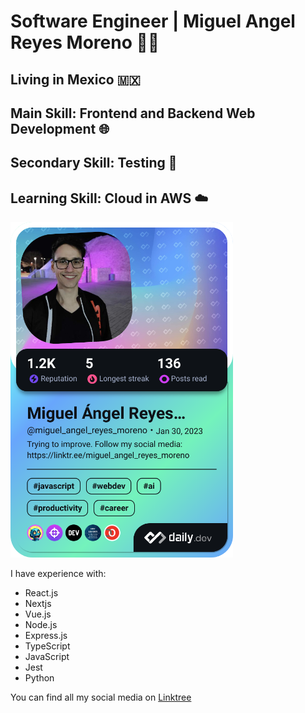 # Software Engineer | Miguel Angel Reyes Moreno 👨‍💻

## Living in Mexico 🇲🇽

## Main Skill: Frontend and Backend Web Development 🌐

## Secondary Skill: Testing 🧪

## Learning Skill: Cloud in AWS ☁️

<a href="https://app.daily.dev/miguel_angel_reyes_moreno"><img src="./devcard.png" width="356" alt="Miguel Dev Card"/></a>

I have experience with:
- React.js
- Nextjs
- Vue.js
- Node.js
- Express.js
- TypeScript
- JavaScript
- Jest
- Python

You can find all my social media on [Linktree](https://linktr.ee/miguel_angel_reyes_moreno)
